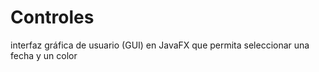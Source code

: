 # Controles
interfaz gráfica de usuario (GUI) en JavaFX que permita seleccionar una fecha y un color
